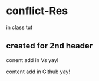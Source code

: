 # conflict-Res
in class tut

## created for 2nd header

conent add in Vs yay!

content add in Github yay!
